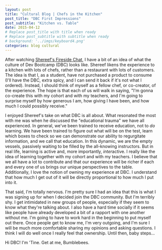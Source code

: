```yaml
---
layout: post
title: "Cultural Blog | Chefs in the Kitchen"
post_title: "DBC First Impressions"
post_subtitle: "Kitchen vs. Table"
date: 2015-04-12
# Replace post_title with title when ready
# Replace post_subtitle with subtitle when ready
# background: '../imgs/keyboard4.png'
categories: blog cultural
---
```


After watching <a target="_blank" href="https://vimeo.com/85001014">Shereef's Fireside Chat</a>, I have a bit of an idea of what the culture of Dev Bootcamp (DBC) looks like. Shereef likens the experience to a kitchen with lots of chefs, rather than a restaurant with lots of customers. The idea is that I, as a student, have not purchased a product to consume (I'll have the DBC, extra spicy, and I can send it back if it's not what I ordered). Instead, I should think of myself as a fellow chef, or co-creator, of the experience. The hope is that each of us will walk in saying, "I'm gonna co-create this with my cohort and with my teachers, and I'm going to surprise myself by how generous I am, how giving I have been, and how much I could possibly receive."

I enjoyed Shereef's take on what DBC is all about. What resonated the most with me was when he discussed the "educational trauma" we have all experienced. In general, we've been trained to receive education, not to <i>do</i> learning. We have been trained to figure out what will be on the test, learn which boxes to check so we can demonstrate our ability to regurgitate information, and we call that education. In this dynamic, we are the empty vessels, passively waiting to be filled by the all-knowing instructors. But in real life, learning is active and, more importantly, <i>inter</i>active. I really like the idea of learning together with my cohort and with my teachers. I believe that we all have a lot to contribute and that our experience will be richer if each and every one of us brings our unique perspectives to the table. Additionally, I love the notion of owning my experience at DBC. I understand that how much I get out of it will be directly proportional to how much I put into it.

That said, I'm totally nervous. I'm pretty sure I had an idea that this is what I was signing up for when I decided join the DBC community. But I'm terribly shy. I get intimidated in new groups of people, especially if they seem to know what they're talking about. I also have a hard time socially if it seems like people have already developed a bit of a rapport with one another without me. I'm going to have to work hard in the beginning to put myself out there. Once people get to know me, I'm very outgoing, and I'm sure I will be much more comfortable sharing my opinions and asking questions. I think I will do well once I really feel that ownership. Until then, baby steps...

Hi DBC! I'm 'Tine. Get at me, Bumblebees.
